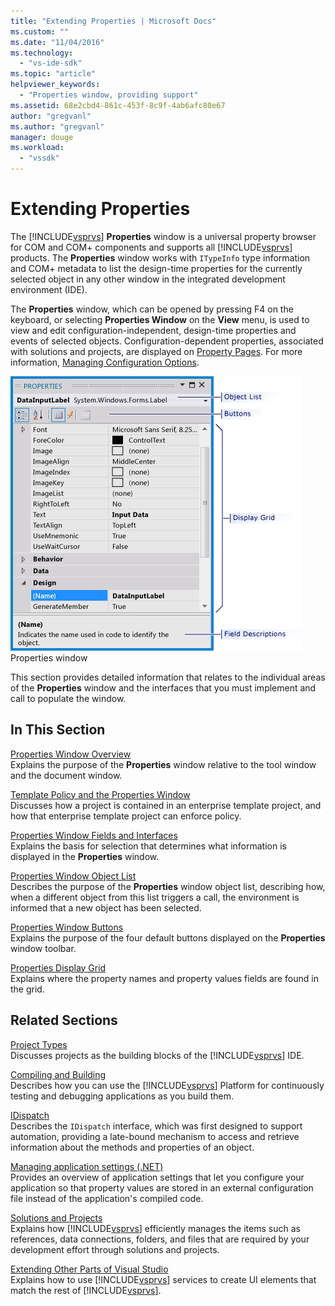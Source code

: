 ```yaml
---
title: "Extending Properties | Microsoft Docs"
ms.custom: ""
ms.date: "11/04/2016"
ms.technology: 
  - "vs-ide-sdk"
ms.topic: "article"
helpviewer_keywords: 
  - "Properties window, providing support"
ms.assetid: 68e2cbd4-861c-453f-8c9f-4ab6afc80e67
author: "gregvanl"
ms.author: "gregvanl"
manager: douge
ms.workload: 
  - "vssdk"
---
```

# Extending Properties
The [!INCLUDE[vsprvs](../../code-quality/includes/vsprvs_md.md)] **Properties** window is a universal property browser for COM and COM+ components and supports all [!INCLUDE[vsprvs](../../code-quality/includes/vsprvs_md.md)] products. The **Properties** window works with `ITypeInfo` type information and COM+ metadata to list the design-time properties for the currently selected object in any other window in the integrated development environment (IDE).  
  
 The **Properties** window, which can be opened by pressing F4 on the keyboard, or selecting **Properties Window** on the **View** menu, is used to view and edit configuration-independent, design-time properties and events of selected objects. Configuration-dependent properties, associated with solutions and projects, are displayed on [Property Pages](../../extensibility/internals/property-pages.md). For more information, [Managing Configuration Options](../../extensibility/internals/managing-configuration-options.md).  
  
 ![Properties Window Overview](../../extensibility/internals/media/vspropertieswindow.png "vsPropertiesWindow")  
Properties window  
  
 This section provides detailed information that relates to the individual areas of the **Properties** window and the interfaces that you must implement and call to populate the window.  
  
## In This Section  
 [Properties Window Overview](../../extensibility/internals/properties-window-overview.md)  
 Explains the purpose of the **Properties** window relative to the tool window and the document window.  
  
 [Template Policy and the Properties Window](../../extensibility/internals/template-policy-and-the-properties-window.md)  
 Discusses how a project is contained in an enterprise template project, and how that enterprise template project can enforce policy.  
  
 [Properties Window Fields and Interfaces](../../extensibility/internals/properties-window-fields-and-interfaces.md)  
 Explains the basis for selection that determines what information is displayed in the **Properties** window.  
  
 [Properties Window Object List](../../extensibility/internals/properties-window-object-list.md)  
 Describes the purpose of the **Properties** window object list, describing how, when a different object from this list triggers a call, the environment is informed that a new object has been selected.  
  
 [Properties Window Buttons](../../extensibility/internals/properties-window-buttons.md)  
 Explains the purpose of the four default buttons displayed on the **Properties** window toolbar.  
  
 [Properties Display Grid](../../extensibility/internals/properties-display-grid.md)  
 Explains where the property names and property values fields are found in the grid.  
  
## Related Sections  
 [Project Types](../../extensibility/internals/project-types.md)  
 Discusses projects as the building blocks of the [!INCLUDE[vsprvs](../../code-quality/includes/vsprvs_md.md)] IDE.  
  
 [Compiling and Building](../../ide/compiling-and-building-in-visual-studio.md)  
 Describes how you can use the [!INCLUDE[vsprvs](../../code-quality/includes/vsprvs_md.md)] Platform for continuously testing and debugging applications as you build them.  
  
 [IDispatch](https://msdn.microsoft.com/library/windows/desktop/ms221608.aspx)  
 Describes the `IDispatch` interface, which was first designed to support automation, providing a late-bound mechanism to access and retrieve information about the methods and properties of an object.  
  
 [Managing application settings (.NET)](../../ide/managing-application-settings-dotnet.md)  
 Provides an overview of application settings that let you configure your application so that property values are stored in an external configuration file instead of the application's compiled code.  
  
 [Solutions and Projects](../../ide/solutions-and-projects-in-visual-studio.md)  
 Explains how [!INCLUDE[vsprvs](../../code-quality/includes/vsprvs_md.md)] efficiently manages the items such as references, data connections, folders, and files that are required by your development effort through solutions and projects.  
  
 [Extending Other Parts of Visual Studio](../../extensibility/extending-other-parts-of-visual-studio.md)  
 Explains how to use [!INCLUDE[vsprvs](../../code-quality/includes/vsprvs_md.md)] services to create UI elements that match the rest of [!INCLUDE[vsprvs](../../code-quality/includes/vsprvs_md.md)].
